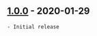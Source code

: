 ## [1.0.0] - 2020-01-29
    - Initial release

[Unreleased]: https://github.com/truthmast/sign_in_with_apple_js/compare/ef1fe1815c45b0828813a1e051ce1bc0f48d78f8...HEAD
[1.0.0]: https://github.com/truthmast/sign_in_with_apple_js/commit/ef1fe1815c45b0828813a1e051ce1bc0f48d78f8